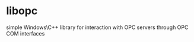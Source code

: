 libopc
======

simple Windows\C++ library for interaction with OPC servers through OPC COM interfaces
